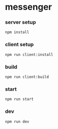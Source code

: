 # messenger
### server setup
```
npm install
```
### client setup
```
npm run client:install
```
### build
```
npm run client:build
```
### start
```
npm run start
```
### dev
```
npm run dev
```
